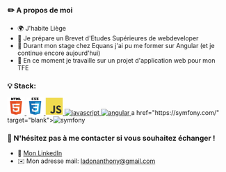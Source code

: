### ✏️ A propos de moi

- 🌍 J'habite Liège
- 🧠 Je prépare un Brevet d'Etudes Supérieures de webdeveloper
- 🧠 Durant mon stage chez Equans j'ai pu me former sur Angular (et je continue encore aujourd'hui)
- 🤝 En ce moment je travaille sur un projet d'application web pour mon TFE

### :bulb: Stack:

<p>
    <a href="https://www.w3.org/html/" target="_blank"> <img src="https://raw.githubusercontent.com/devicons/devicon/master/icons/html5/html5-original-wordmark.svg" alt="html5" width="40" height="40"/> </a>
    <a href="https://www.w3schools.com/css/" target="_blank"> <img src="https://raw.githubusercontent.com/devicons/devicon/master/icons/css3/css3-original-wordmark.svg" alt="css3" width="40" height="40"/> </a>
    <a href="https://developer.mozilla.org/en-US/docs/Web/JavaScript" target="_blank"> <img src="https://raw.githubusercontent.com/devicons/devicon/master/icons/javascript/javascript-original.svg" alt="javascript" width="40" height="40"/> </a>
    <a href="https://www.typescriptlang.org/" target="_blank"> <img src="https://upload.wikimedia.org/wikipedia/commons/thumb/4/4c/Typescript_logo_2020.svg/1024px-Typescript_logo_2020.svg.png" alt="javascript" width="40" height="40"/> </a>
      <a href="https://angular.io/" target="_blank"> <img src="https://angular.io/assets/images/logos/angular/shield-large.svg" alt="angular" width="40" height="40"/> </a>
    a href="https://symfony.com/" target="blank"><img src="https://logos-download.com/wp-content/uploads/2019/01/Symfony_Logo.png" alt="symfony" width="40" height="40"/></a>

### :eyes: N'hésitez pas à me contacter si vous souhaitez échanger !

- 🚀 [Mon LinkedIn](https://www.linkedin.com/in/anthonyladon/)
- ✉️ Mon adresse mail: [ladonanthony@gmail.com](ladonanthony@gmail.com) 
